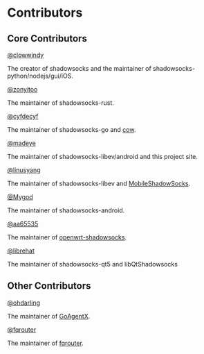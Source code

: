 <!--@include: ./banner.md-->

# Contributors

## Core Contributors

[@clowwindy]

The creator of shadowsocks and the maintainer of shadowsocks-python/nodejs/gui/iOS.

[@zonyitoo]

The maintainer of shadowsocks-rust.

[@cyfdecyf]

The maintainer of shadowsocks-go and [cow].

[@madeye]

The maintainer of shadowsocks-libev/android and this project site.

[@linusyang]

The maintainer of shadowsocks-libev and [MobileShadowSocks].

[@Mygod]

The maintainer of shadowsocks-android.

[@aa65535]

The maintainer of [openwrt-shadowsocks].

[@librehat]

The maintainer of shadowsocks-qt5 and libQtShadowsocks

## Other Contributors

[@ohdarling]

The maintainer of [GoAgentX].

[@fqrouter]

The maintainer of [fqrouter].

[@clowwindy]: https://github.com/clowwindy
[@cyfdecyf]: https://github.com/cyfdecyf
[@zonyitoo]: https://github.com/zonyitoo
[@madeye]: https://github.com/madeye
[@Mygod]: https://github.com/Mygod
[@linusyang]: https://github.com/linusyang
[@aa65535]: https://github.com/aa65535
[@librehat]: https://github.com/librehat
[@ohdarling]: https://github.com/ohdarling
[@fqrouter]: https://github.com/fqrouter
[cow]: https://github.com/cyfdecyf/cow
[MobileShadowSocks]: https://github.com/linusyang/MobileShadowSocks
[GoAgentX]: https://github.com/ohdarling/GoAgentX
[fqrouter]: https://github.com/fqrouter/fqrouter
[openwrt-shadowsocks]: https://github.com/shadowsocks/openwrt-shadowsocks
